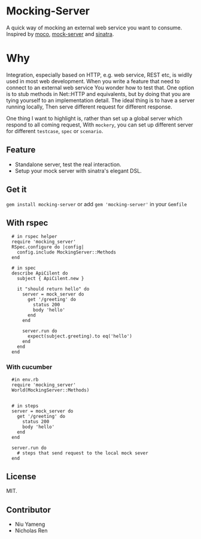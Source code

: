 # Mocking-Server #
A quick way of mocking an external web service you want to consume.
Inspired by [moco](https://github.com/dreamhead/moco), [mock-server](https://github.com/djanowski/mock-server) and [sinatra](http://www.sinatrarb.com/).

# Why #
Integration, especially based on HTTP, e.g. web service, REST etc, is widlly used in most web development.
When you write a feature that need to connect to an external web service
You wonder how to test that. One option is to stub methods in Net::HTTP and equivalents, but by doing that you
are tying yourself to an implementation detail. The ideal thing is to have a server running locally, Then serve different request for different response.

One thing I want to highlight is, rather than set up a global server which respond to all coming request, With `mockery`, you can set up different server for different `testcase`, `spec` or `scenario`.

## Feature ##
+ Standalone server, test the real interaction.
+ Setup your mock server with sinatra's elegant DSL.

## Get it ##
`gem install mocking-server` or add `gem 'mocking-server'` in your `Gemfile`

## With rspec ##

```
  # in rspec helper
  require 'mocking_server'
  RSpec.configure do |config|
    config.include MockingServer::Methods
  end

  # in spec
  describe ApiCilent do
    subject { ApiCilent.new }

    it "should return hello" do
      server = mock_server do
        get '/greeting' do
          status 200
          body 'hello'
        end
      end

      server.run do
        expect(subject.greeting).to eq('hello')
      end
    end
  end
```

### With cucumber ##

```
  #in env.rb
  require 'mocking_server'
  World(MockingServer::Methods)


  # in steps
  server = mock_server do
    get '/greeting' do
      status 200
      body 'hello'
    end
  end

  server.run do
    # steps that send request to the local mock sever
  end
```

## License ##

MIT.

## Contributor

+ Niu Yameng
+ Nicholas Ren
